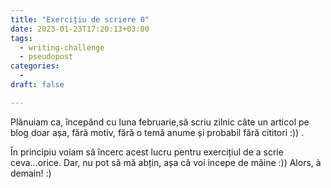 ```yaml
---
title: "Exercițiu de scriere 0"
date: 2023-01-23T17:20:13+03:00
tags:
  - writing-challenge
  - pseudopost
categories:
  -
draft: false

---
```



Plănuiam ca, începând cu luna februarie,să scriu zilnic câte un articol pe blog doar așa, fără motiv, fără o temă anume și probabil fără cititori :)) .

<!--more-->
În principiu voiam să încerc acest lucru pentru exercițiul de a scrie ceva...orice. Dar, nu pot să mă abțin, așa că voi incepe de mâine :)) Alors, à demain! :)
